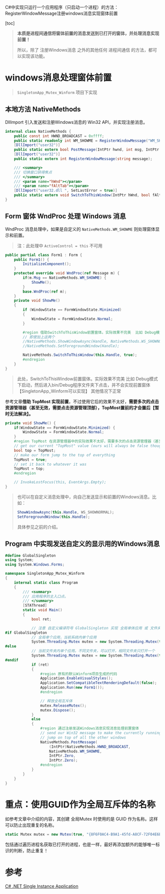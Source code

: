 C#中实现只运行一个应用程序（只启动一个进程）的方法：RegisterWindowMessage注册windows消息实现窗体前置

[toc]

> **本质是进程间通信将窗体前置的消息发送到已打开的窗体，并处理消息实现前置！**
>
> 所以，除了 注册Windows消息 之外的其他任何 进程间通信 的方法，都可以实现该功能。

# windows消息处理窗体前置


> `SingletonApp_Mutex_Winform` 项目下实现

## 本地方法 NativeMethods

DllImport 引入发送和注册Windows消息的 Win32 API，并实现注册消息。

```C#
internal class NativeMethods {
    public const int HWND_BROADCAST = 0xffff;
    public static readonly int WM_SHOWME = RegisterWindowMessage("WM_SHOWME");
    [DllImport("user32")]
    public static extern bool PostMessage(IntPtr hwnd, int msg, IntPtr wparam, IntPtr lparam);
    [DllImport("user32")]
    public static extern int RegisterWindowMessage(string message);

    /// <summary>
    /// 切换窗口获得焦点
    /// </summary>
    /// <param name="hWnd"></param>
    /// <param name="fAltTab"></param>
    [DllImport("user32.dll ", SetLastError = true)]
    public static extern void SwitchToThisWindow(IntPtr hWnd, bool fAltTab);
}
```

## Form 窗体 WndProc 处理 Windows 消息

WndProc 消息处理中，如果是自定义的 `NativeMethods.WM_SHOWME` 则处理窗体显示和前置。

> 注：此处理中 `ActiveControl = this` 不可用

```C#
public partial class Form1 : Form {
    public Form1() {
        InitializeComponent();
    }
    protected override void WndProc(ref Message m) {
        if(m.Msg == NativeMethods.WM_SHOWME) {
            ShowMe();
        }
        base.WndProc(ref m);
    }
    private void ShowMe()
    {
        if (WindowState == FormWindowState.Minimized)
        {
            WindowState = FormWindowState.Normal;
        }

        #region 借助SwitchToThisWindow前置窗体。实际效果不完美  比如 Debug模式下启动，然后进入bin/Debug程序文件夹下点击，并不会实现前置窗体【SingletonApp_Winform可以实现】 其他情况下正常
        // 即使加上这两个
        //NativeMethods.ShowWindowAsync(Handle, NativeMethods.WS_SHOWNORMAL);
        //NativeMethods.SetForegroundWindow(Handle);

        NativeMethods.SwitchToThisWindow(this.Handle, true); 
        #endregion
    }
}
```

> 此处，SwitchToThisWindow前置窗体。实际效果不完美  比如 Debug模式下启动，然后进入bin/Debug程序文件夹下点击，并不会实现前置窗体【SingletonApp_Winform可以实现】 其他情况下正常

参考文章**借助 TopMost 实现前置**，不过使用它后的效果不太好，**需要多次的点击资源管理器（甚至无效，需要点击资源管理顶部），TopMost置前的才会置后【暂时无法解决】。**

```C#
private void ShowMe() {
    if(WindowState == FormWindowState.Minimized) {
        WindowState = FormWindowState.Normal;
    }
    #region TopMost 在资源管理器中的实际效果不太好，需要多次的点击资源管理器（甚至无效，需要点击资源管理顶部），TopMost置前的才会置后
    // get our current "TopMost" value (ours will always be false though)
    bool top = TopMost;
    // make our form jump to the top of everything
    TopMost = true;
    // set it back to whatever it was
    TopMost = top;
    #endregion

    // InvokeLostFocus(this, EventArgs.Empty);
}
```

> 也可以在自定义消息处理中，向自己发送显示和前置的Windows消息。比如：
> 
> ```C#
> ShowWindowAsync(this.Handle, WS_SHOWNORMAL);
> SetForegroundWindow(this.Handle);
> ```
> 
> 具体参见之前的介绍。

## Program 中实现发送自定义的显示用的Windows消息

```C#
#define GlobalSingleton
using System;
using System.Windows.Forms;

namespace SingletonApp_Mutex_Winform
{
    internal static class Program
    {
        /// <summary>
        /// 应用程序的主入口点。
        /// </summary>
        [STAThread]
        static void Main()
        {
            bool ret;

            // 注意 自定义编译符号 GlobalSingleton 实现 全局单体应用 或 文件夹内单体应用，可根据  注释#define GlobalSingleton
#if GlobalSingleton
            // 全局单个应用，当前系统内单个应用
            System.Threading.Mutex mutex = new System.Threading.Mutex(true, Application.ProductName, out ret);
#else
            // 当前文件夹内单个应用。不同文件夹，可以打开，相同文件夹只打开一个
            System.Threading.Mutex mutex = new System.Threading.Mutex(true, Application.ExecutablePath.Replace("\\",""), out ret);
#endif
            if (ret)
            {
                #region 原有的默认Winform项目生成的代码
                Application.EnableVisualStyles();
                Application.SetCompatibleTextRenderingDefault(false);
                Application.Run(new Form1());
                #endregion

                // 释放全局互斥体  
                mutex.ReleaseMutex();
                mutex.Dispose();
            }
            else
            {
                #region 通过注册发送Windows消息实现消息处理前置窗体
                // send our Win32 message to make the currently running instance
                // jump on top of all the other windows
                NativeMethods.PostMessage(
                    (IntPtr)NativeMethods.HWND_BROADCAST,
                    NativeMethods.WM_SHOWME,
                    IntPtr.Zero,
                    IntPtr.Zero);
                #endregion
            }
        }
    }
}
```

# 重点：使用GUID作为全局互斥体的名称

如参考文章中介绍的内容，其创建 全局Mutex 时使用的是 GUID 作为名称。这样可以防止出现重复的名称。

```C#
static Mutex mutex = new Mutex(true, "{8F6F0AC4-B9A1-45fd-A8CF-72F04E6BDE8F}");
```

包括通过遍历进程名获取已打开的进程，也是一样，最好再添加额外的能够唯一标识的判断，防止重复！

# 参考

[C# .NET Single Instance Application](http://sanity-free.org/143/csharp_dotnet_single_instance_application.html)